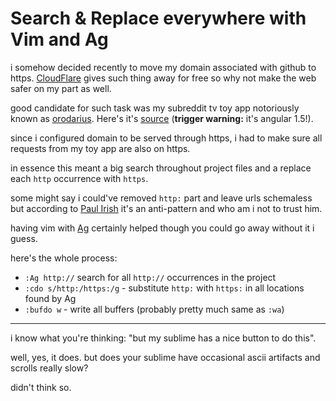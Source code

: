 # Search & Replace everywhere with Vim and Ag

i somehow decided recently to move my domain associated with github to
https. [CloudFlare](https://www.cloudflare.com/ssl/) gives such thing away for free so why not make the web
safer on my part as well.

good candidate for such task was my subreddit tv toy app notoriously
known as [orodarius](https://arijus.net/orodarius). Here's it's
[source](https://github.com/argshook/orodarius) (**trigger warning:** it's angular 1.5!).

since i configured domain to be served through https, i had to make
sure all requests from my toy app are also on https.

in essence this meant a big search throughout project files and a
replace each `http` occurrence with `https`.

some might say i could've removed `http:` part and leave urls schemaless
but according to [Paul Irish](http://www.paulirish.com/2010/the-protocol-relative-url/)
it's an anti-pattern and who am i not to trust him.

having vim with [Ag](https://github.com/ggreer/the_silver_searcher)
certainly helped though you could go away without it i guess.

here's the whole process:

* `:Ag http://` search for all `http://` occurrences in the project
* `:cdo s/http:/https:/g` - substitute `http:` with `https:` in all
locations found by Ag
* `:bufdo w` - write all buffers (probably pretty much same as `:wa`)

---

i know what you're thinking: "but my sublime has a nice button to do
this".


well, yes, it does. but does your sublime have occasional ascii
artifacts and scrolls really slow?

didn't think so.

